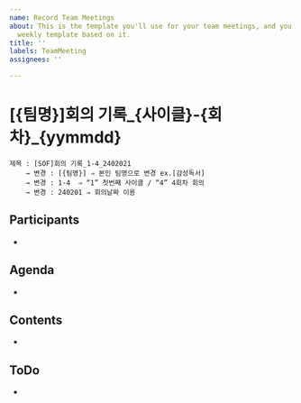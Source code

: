 ```yaml
---
name: Record Team Meetings
about: This is the template you'll use for your team meetings, and you'll build your
  weekly template based on it.
title: ''
labels: TeamMeeting
assignees: ''

---
```


# [{팀명}]회의 기록_{사이클}-{회차}_{yymmdd}
```
제목 : [SOF]회의 기록_1-4_2402021
    → 변경 : [{팀명}] ⇒ 본인 팀명으로 변경 ex.[감성독서]
    → 변경 : 1-4  ⇒ “1” 첫번째 사이클 / “4” 4회차 회의
    → 변경 : 240201 ⇒ 회의날짜 이용
```

## Participants 

- 

## Agenda 

-

## Contents 

- 

## ToDo 

-
